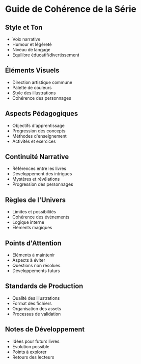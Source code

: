 # Guide de Cohérence de la Série

## Style et Ton
- Voix narrative
- Humour et légèreté
- Niveau de langage
- Équilibre éducatif/divertissement

## Éléments Visuels
- Direction artistique commune
- Palette de couleurs
- Style des illustrations
- Cohérence des personnages

## Aspects Pédagogiques
- Objectifs d'apprentissage
- Progression des concepts
- Méthodes d'enseignement
- Activités et exercices

## Continuité Narrative
- Références entre les livres
- Développement des intrigues
- Mystères et révélations
- Progression des personnages

## Règles de l'Univers
- Limites et possibilités
- Cohérence des événements
- Logique interne
- Éléments magiques

## Points d'Attention
- Éléments à maintenir
- Aspects à éviter
- Questions non résolues
- Développements futurs

## Standards de Production
- Qualité des illustrations
- Format des fichiers
- Organisation des assets
- Processus de validation

## Notes de Développement
- Idées pour futurs livres
- Évolution possible
- Points à explorer
- Retours des lecteurs